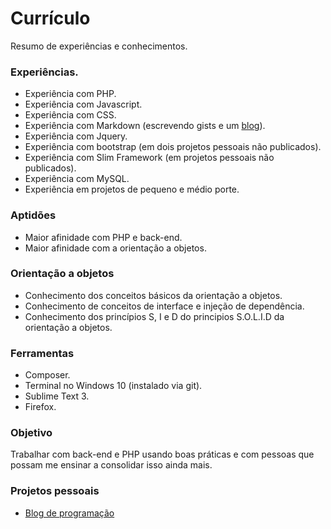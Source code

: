 # Currículo

Resumo de experiências e conhecimentos.

### Experiências.

* Experiência com PHP.
* Experiência com Javascript.
* Experiência com CSS.
* Experiência com Markdown (escrevendo gists e um [blog](http://raphael-da-silva.github.io/)).
* Experiência com Jquery.
* Experiência com bootstrap (em dois projetos pessoais não publicados).
* Experiência com Slim Framework (em projetos pessoais não publicados).
* Experiência com MySQL.
* Experiência em projetos de pequeno e médio porte.

### Aptidões

* Maior afinidade com PHP e back-end.
* Maior afinidade com a orientação a objetos.

### Orientação a objetos

* Conhecimento dos conceitos básicos da orientação a objetos.
* Conhecimento de conceitos de interface e injeção de dependência.
* Conhecimento dos princípios S, I e D do principios S.O.L.I.D da orientação a objetos.

### Ferramentas

* Composer.
* Terminal no Windows 10 (instalado via git).
* Sublime Text 3.
* Firefox.

### Objetivo

Trabalhar com back-end e PHP usando boas práticas e com pessoas que possam me ensinar a consolidar isso ainda mais.

### Projetos pessoais

* [Blog de programação](raphael-da-silva.github.io)
